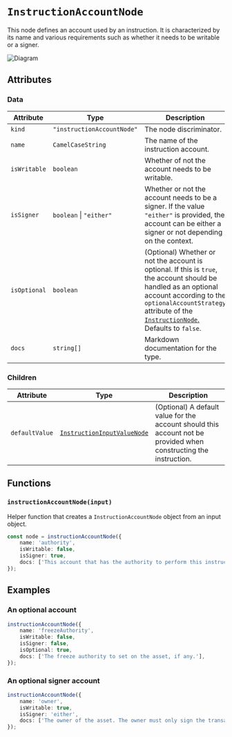 # `InstructionAccountNode`

This node defines an account used by an instruction. It is characterized by its name and various requirements such as whether it needs to be writable or a signer.

![Diagram](https://github.com/kinobi-so/kinobi/assets/3642397/4656a08b-2f89-49c2-b428-5378cb1a0b9e)

## Attributes

### Data

| Attribute    | Type                       | Description                                                                                                                                                                                                                                            |
| ------------ | -------------------------- | ------------------------------------------------------------------------------------------------------------------------------------------------------------------------------------------------------------------------------------------------------ |
| `kind`       | `"instructionAccountNode"` | The node discriminator.                                                                                                                                                                                                                                |
| `name`       | `CamelCaseString`          | The name of the instruction account.                                                                                                                                                                                                                   |
| `isWritable` | `boolean`                  | Whether of not the account needs to be writable.                                                                                                                                                                                                       |
| `isSigner`   | `boolean` \| `"either"`    | Whether or not the account needs to be a signer. If the value `"either"` is provided, the account can be either a signer or not depending on the context.                                                                                              |
| `isOptional` | `boolean`                  | (Optional) Whether or not the account is optional. If this is `true`, the account should be handled as an optional account according to the `optionalAccountStrategy` attribute of the [`InstructionNode`.](./InstructionNode.md) Defaults to `false`. |
| `docs`       | `string[]`                 | Markdown documentation for the type.                                                                                                                                                                                                                   |

### Children

| Attribute      | Type                                                                               | Description                                                                                                       |
| -------------- | ---------------------------------------------------------------------------------- | ----------------------------------------------------------------------------------------------------------------- |
| `defaultValue` | [`InstructionInputValueNode`](./contextualValueNodes/InstructionInputValueNode.md) | (Optional) A default value for the account should this account not be provided when constructing the instruction. |

## Functions

### `instructionAccountNode(input)`

Helper function that creates a `InstructionAccountNode` object from an input object.

```ts
const node = instructionAccountNode({
    name: 'authority',
    isWritable: false,
    isSigner: true,
    docs: ['This account that has the authority to perform this instruction.'],
});
```

## Examples

### An optional account

```ts
instructionAccountNode({
    name: 'freezeAuthority',
    isWritable: false,
    isSigner: false,
    isOptional: true,
    docs: ['The freeze authority to set on the asset, if any.'],
});
```

### An optional signer account

```ts
instructionAccountNode({
    name: 'owner',
    isWritable: true,
    isSigner: 'either',
    docs: ['The owner of the asset. The owner must only sign the transaction if the asset is being updated.'],
});
```
